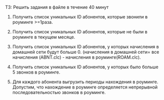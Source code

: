 ТЗ:
Решить задания в файле в течение 40 минут
1) Получить список уникальных ID абонентов, 
которые звонили в роуминге >=1раза.

2) Получить список уникальных ID абонентов, 
которые не были в роуминге в текущем месяце.

3) Получить список уникальных ID абонентов, 
у которых начисления в домашней сети будут больше 0. 
(начисления в домашней сети= все начисления (ABNT.clc)  - начисления в роуминге(ROAM.clc).

4) Получить список уникальных ID абонентов,
у которых было больше 5 звонков в роуминге.

5) Для каждого абонента выгрузить периоды нахождения в роуминге.
Допустим, что нахождение в роуминге определяется 
непрерывной последовательностью звонков в роуминге.
